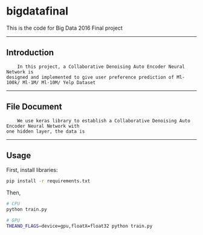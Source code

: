 # bigdatafinal
This is the code for Big Data 2016 Final project


------------
Introduction
------------ 
    
        In this project, a Collaborative Denoising Auto Encoder Neural Network is
    designed and implemented to give user preference prediction of Ml-100k/ Ml-1M/ Ml-10M/ Yelp Dataset


-------------
File Document
-------------

        We use keras library to establish a Collaborative Denoising Auto Encoder Neural Network with
    one hidden layer, the data is     
     
-------------
Usage
-------------    
First, install libraries:

```sh
pip install -r requirements.txt
```

Then,

```sh
# CPU
python train.py

# GPU
THEANO_FLAGS=device=gpu,floatX=float32 python train.py
```
